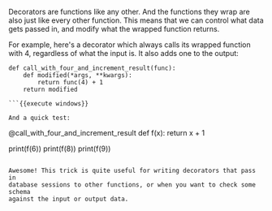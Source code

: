 Decorators are functions like any other. And the functions they wrap are also
just like every other function. This means that we can control what data gets
passed in, and modify what the wrapped function returns.

For example, here's a decorator which always calls its wrapped function with
4, regardless of what the input is. It also adds one to the output:

```
def call_with_four_and_increment_result(func):
    def modified(*args, **kwargs):
        return func(4) + 1
    return modified

```{{execute windows}}

And a quick test:

```
@call_with_four_and_increment_result
def f(x):
    return x + 1

print(f(6))
print(f(8))
print(f(9))
```{{execute windows}}

Awesome! This trick is quite useful for writing decorators that pass in
database sessions to other functions, or when you want to check some schema
against the input or output data.
